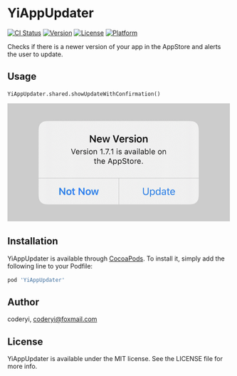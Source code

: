 # YiAppUpdater

[![CI Status](https://img.shields.io/travis/coderyi/YiAppUpdater.svg?style=flat)](https://travis-ci.org/coderyi/YiAppUpdater)
[![Version](https://img.shields.io/cocoapods/v/YiAppUpdater.svg?style=flat)](https://cocoapods.org/pods/YiAppUpdater)
[![License](https://img.shields.io/cocoapods/l/YiAppUpdater.svg?style=flat)](https://cocoapods.org/pods/YiAppUpdater)
[![Platform](https://img.shields.io/cocoapods/p/YiAppUpdater.svg?style=flat)](https://cocoapods.org/pods/YiAppUpdater)

Checks if there is a newer version of your app in the AppStore and alerts the user to update.


## Usage

```
YiAppUpdater.shared.showUpdateWithConfirmation()
```
<img  src="./Resources/image.png" width="500" height="265">


## Installation

YiAppUpdater is available through [CocoaPods](https://cocoapods.org). To install
it, simply add the following line to your Podfile:

```ruby
pod 'YiAppUpdater'
```

## Author

coderyi, coderyi@foxmail.com

## License

YiAppUpdater is available under the MIT license. See the LICENSE file for more info.
